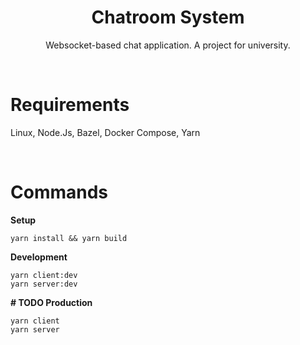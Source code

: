<div align="center">
  <h1>Chatroom System</h1>
  <p>
    Websocket-based chat application. A project for university.
  </p>
</div>

<br>

# Requirements

Linux, Node.Js, Bazel, Docker Compose, Yarn

<br>

# Commands

**Setup**

```
yarn install && yarn build
```

**Development**

```
yarn client:dev
yarn server:dev
```

**# TODO Production**

```
yarn client
yarn server
```

